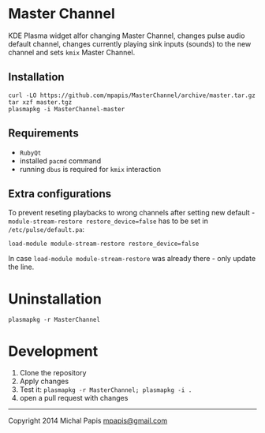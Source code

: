 # Master Channel

KDE Plasma widget alfor changing Master Channel, changes pulse audio
default channel, changes currently playing sink inputs (sounds) to the
new channel and sets `kmix` Master Channel.

## Installation

    curl -LO https://github.com/mpapis/MasterChannel/archive/master.tar.gz
    tar xzf master.tgz
    plasmapkg -i MasterChannel-master

## Requirements

- `RubyQt`
- installed `pacmd` command
- running `dbus` is required for `kmix` interaction

## Extra configurations

To prevent reseting playbacks to wrong channels after setting new
default - `module-stream-restore restore_device=false` has to be set in
`/etc/pulse/default.pa`:

    load-module module-stream-restore restore_device=false

In case `load-module module-stream-restore` was already there - only
update the line.

# Uninstallation

    plasmapkg -r MasterChannel

# Development

1. Clone the repository
2. Apply changes
3. Test it: `plasmapkg -r MasterChannel; plasmapkg -i .`
4. open a pull request with changes

---
Copyright 2014 Michal Papis <mpapis@gmail.com>
